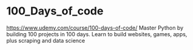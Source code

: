 # 100_Days_of_code
https://www.udemy.com/course/100-days-of-code/
Master Python by building 100 projects in 100 days. Learn to build websites, games, apps, plus scraping and data science 
